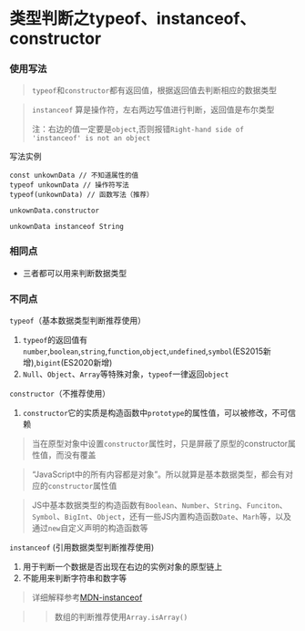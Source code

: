 # 类型判断之typeof、instanceof、constructor

### 使用写法
> `typeof`和`constructor`都有返回值，根据返回值去判断相应的数据类型

> `instanceof` 算是操作符，左右两边写值进行判断，返回值是布尔类型
>
> 注：右边的值一定要是`object`,否则报错`Right-hand side of 'instanceof' is not an object`

写法实例
```
const unkownData // 不知道属性的值
typeof unkownData // 操作符写法
typeof(unkownData) // 函数写法（推荐）

unkownData.constructor

unkownData instanceof String
```

### 相同点
- 三者都可以用来判断数据类型

### 不同点
`typeof`（基本数据类型判断推荐使用）
1. `typeof`的返回值有`number`,`boolean`,`string`,`function`,`object`,`undefined`,`symbol`(ES2015新增),`bigint`(ES2020新增)
2. `Null`、`Object`、`Array`等特殊对象，`typeof`一律返回`object`

`constructor`（不推荐使用）
1. `constructor`它的实质是构造函数中`prototype`的属性值，可以被修改，不可信赖
> 当在原型对象中设置`constructor`属性时，只是屏蔽了原型的constructor属性值，而没有覆盖

> “JavaScript中的所有内容都是对象”。所以就算是基本数据类型，都会有对应的`constructor`属性值

> JS中基本数据类型的构造函数有`Boolean`、`Number`、`String`、`Funciton`、`Symbol`、`BigInt`、`Object`，还有一些JS内置构造函数`Date`、`Marh`等，以及通过`new`自定义声明的构造函数等


`instanceof` (引用数据类型判断推荐使用)
1. 用于判断一个数据是否出现在右边的实例对象的原型链上
2. 不能用来判断字符串和数字等
> 详细解释参考[MDN-instanceof](https://developer.mozilla.org/zh-CN/docs/Web/JavaScript/Reference/Operators/instanceof)

>> 数组的判断推荐使用`Array.isArray()`
